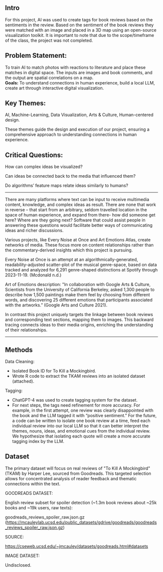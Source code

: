 ## Intro

For this project, AI was used to create tags for book reviews based on the sentiments in the review. Based on the sentiment of the book reviews they were matched with an image and placed in a 3D map using an open-source visualization toolkit. It is important to note that due to the scope/timeframe of the class, the project was not completed.


## Problem Statement: 

To train AI to match photos with reactions to literature and place these matches in digital space. The inputs are images and book comments, and the output are spatial correlations on a map.  
**Goals:** To understand connections in human experience, build a local LLM, create art through interactive digital visualization. 
 

## Key Themes:  

AI, Machine-Learning, Data Visualization, Arts & Culture, Human-centered design.  

These themes guide the design and execution of our project, ensuring a comprehensive approach to understanding connections in human experience. 

 
## Critical Questions: 

How can complex ideas be visualized?  

Can ideas be connected back to the media that influenced them?   

Do algorithms’ feature maps relate ideas similarly to humans? 


--- 

There are many platforms where text can be input to receive multimedia content, knowledge, and complex ideas as result. There are none that work in reverse – that start from an arbitrary, seldom travelled location in the space of human experience, and expand from there- how did someone get here? Where are they going next? Software that could assist people in answering these questions would facilitate better ways of communicating ideas and richer discussions.  

Various projects, like Every Noise at Once and Art Emotions Atlas, create networks of media. These focus more on content relationships rather than the commentary-derived insights which this project is pursuing. 

Every Noise at Once is an attempt at an algorithmically-generated, readability-adjusted scatter-plot of the musical genre-space, based on data tracked and analyzed for 6,291 genre-shaped distinctions at Spotify through 2023-11-19. (Mcdonald n.d.)  

Art of Emotions description: "In collaboration with Google Arts & Culture, Scientists from the University of California Berkeley, asked 1,300 people to describe how 1,500 paintings make them feel by choosing from different words, and discovering 25 different emotions that participants associated with the artworks.” (Google Arts and Culture 2021).  

In contrast this project uniquely targets the linkage between book reviews and corresponding text sections, mapping them to images. This backward tracing connects ideas to their media origins, enriching the understanding of their relationships. 

---

## Methods 

Data Cleaning:
- Isolated Book ID for To Kill a Mockingbird. 
- Wrote R code to extract the TKAM reviews into an isolated dataset (attached).
   
Tagging: 
- ChatGPT-4 was used to create tagging system for the dataset.
- For next steps, the tags need refinement for more accuracy. For example, in the first attempt, one review was clearly disappointed with the book and the LLM tagged it with “positive sentiment.” For the future, a code can be written to isolate one book review at a time, feed each individual review into our local LLM so that it can better interpret the themes, nouns, ideas, and emotional cues from the individual review. We hypothesize that isolating each quote will create a more accurate tagging index by the LLM.  

 
## Dataset 

The primary dataset will focus on real reviews of "To Kill A Mockingbird" (TKAM) by Harper Lee, sourced from Goodreads. This targeted selection allows for concentrated analysis of reader feedback and thematic connections within the text. 

GOODREADS DATASET: 

English review subset for spoiler detection (~1.3m book reviews about ~25k books and ~19k users, raw texts): 

goodreads_reviews_spoiler_raw.json.gz (https://mcauleylab.ucsd.edu/public_datasets/gdrive/goodreads/goodreads_reviews_spoiler_raw.json.gz)

SOURCE: 

https://cseweb.ucsd.edu/~jmcauley/datasets/goodreads.html#datasets 

IMAGE DATASET:

Undisclosed. 

 


 
